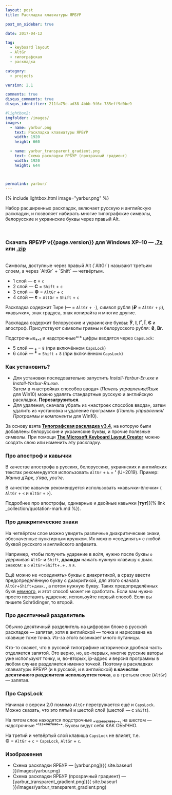 ```yaml
---
layout: post
title: Раскладка клавиатуры ЯРБУР

post_on_sidebar: true

date: 2017-04-12

tag:
  - keyboard layout
  - AltGr
  - типографская
  - раскладка

category:
  - projects

version: 2.1

comments: true
disqus_comments: true
disqus_identifier: 211fa75c-ad38-4bbb-9f6c-785eff9d0bc9

#lightbox2:
imgfolder: /images/
images:
  - name: yarbur.png
    text: Раскладка клавиатуры ЯРБУР
    width: 1920
    height: 660

  - name: yarbur_transparent_gradient.png
    text: Схема раскладки ЯРБУР (прозрачный градиент)
    width: 1920
    height: 644



permalink: yarbur/
---
```

{% include lightbox.html image="yarbur.png" %}

Набор расширенных раскладок, включает русскую и английскую раскладки, и позволяет набирать многие типографские символы, белорусские и украинские буквы через правый Alt.
<!--more-->
<br>

### Скачать ЯРБУР v{{page.version}} для Windows XP–10 — **[.7z](https://github.com/yalov/yarbur-keyboard-layouts/releases/download/{{page.version}}/Yarbur_v{{page.version}}.7z)** или **[.zip](https://github.com/yalov/yarbur-keyboard-layouts/releases/download/{{page.version}}/Yarbur_v{{page.version}}.zip)**

<br>
Символы, доступные через правый Alt (`AltGr`) называют третьим слоем, а через `AltGr` + `Shift` — четвёртым.

* 1 слой — **с** = `с`
* 2 слой — **С** = `Shift` + `с`
* 3 слой — **©** = `AltGr` + `c`
* 4 слой — **¢** = `AltGr` + `Shift` + `c`

Раскладка содержит Тире (**—** = `AltGr` + `-`), символ рубля (**₽** = `AltGr` + `р`), «кавычки», знак градуса, знак копирайта и многие другие.

Раскладка содержит белорусские и украинские буквы: **Ў**, **І**, **Ґ**, **Ї**, **Є** и апостроф. Присутствуют символы гривны и белорусского рубля:
**₴**, **Br**.

Подстрочные₄₊₅ и надстрочные⁴⁺⁵ цифры вводятся через `CapsLock`:

* 5 слой — **₈** = `8` (при включённом `CapsLock`)
* 6 слой — **⁸** = `Shift` + `8` (при включённом `CapsLock`)

### Как установить?

 * Для установки последовательно запустить *Install-Yarbur-En.exe* и *Install-Yarbur-Ru.exe*.  
Затем в «настройках способов ввода» (*Панель управления/Язык* для Win10) можно удалять стандартные русскую и английскую раскладки. **Перезагрузиться**.
 * Для удаления, сначала убрать из «настроек способов ввода», затем удалить из «установка и удаление программ» (*Панель управления/Программы и компоненты* для Win10).

За основу взята [**Типографская раскладка v3.4**](http://ilyabirman.ru/projects/typography-layout/), на которую были добавлены белорусские и украинские буквы, и прочие полезные символы.
При помощи [**The Microsoft Keyboard Layout Creator**](https://msdn.microsoft.com/keyboardlayouts.aspx) можно создать свою или изменить эту раскладку.

### Про апостроф и кавычки

В качестве апострофа в русских, белорусских, украинских и английских текстах рекомендуется использовать  `AltGr` + `ъ` = **’** (U+2019). Пример: *Жанна д’Арк*, *з’ява*, *you’re*.

В качестве кавычек рекомендуется использовать «кавычки-ёлочки» ( `AltGr` + `<` и `AltGr` + `>`).

Подробнее про апострофы, одинарные и двойные кавычки [**тут**]({% link _collection/quotation-mark.md %}).


### Про диакритические знаки

На четвёртом слое можно увидеть различные диакритические знаки, обозначенные пунктирным кружком. Их можно «соединять» с любой буквой русского и английского алфавита.

Например, чтобы получить ударение в *во́ля*, нужно после буквы `о` удерживая `AltGr` и `Shift`, **дважды** нажать нужную клавишу с диак. знаком:
`в` `о` `AltGr`+`Shift`+`.`+`.` `л` `я`.

Ещё можно не «соединять» буквы с диакритикой, а сразу ввести предопределённую букву с диакритикой, для этого сначала `AltGr`+`Shift`+`диак.`, а потом нужную букву.
Таких предопределённых букв [немного](https://github.com/yalov/yarbur-keyboard-layouts/blob/master/diacritical_mark.txt), и этот способ может не сработать. Если вам нужно просто поставить ударение, используйте первый способ. Если вы пишете Schrödinger, то второй.

### Про десятичный разделитель
Обычно десятичный разделитель на цифровом блоке в русской раскладке — запятая, хотя в английской — точка и нарисована на клавише тоже точка. Из-за этого возникает много путаницы.

Кто-то скажет, что в русской типографике исторически дробная часть отделяется запятой. Это верно, но, во-первых, многие русские авторы уже используют точку, и, во-вторых, ip-адрес и версия программы в любом случае разделяется именно точкой. Поэтому в раскладках клавиатуры ЯРБУР (и в русской, и в английской) **в качестве десятичного разделителя используется точка**, а в третьем слое (`AltGr`) — запятая.

### Про CapsLock
Начиная с версии 2.0 помимо `AltGr` перегружается ещё и `CapsLock`. Можно сказать, что это пятый и шестой слой (шестой — с `Shift`).

На пятом слое находятся подстрочные  **₌₁₂₃₄₅₆₇₈₉₀₋₊**, на шестом — надстрочные **⁼¹²³⁴⁵⁶⁷⁸⁹⁰⁻⁺**. Буквы ведут себя КАК ОБЫЧНО.

На третий и четвёртый слой клавиша `CapsLock` не влияет, т.е. © = `AltGr` + `с` = `CapsLock`, `AltGr` + `с`.


### Изображения

<!-- {% include lightbox.html height='10rem' %} -->

 * Схема раскладки ЯРБУР — [yarbur.png]({{ site.baseurl }}/images/yarbur.png)
 * Схема раскладки ЯРБУР (прозрачный градиент) — [yarbur_transparent_gradient.png]({{ site.baseurl }}/images/yarbur_transparent_gradient.png)

